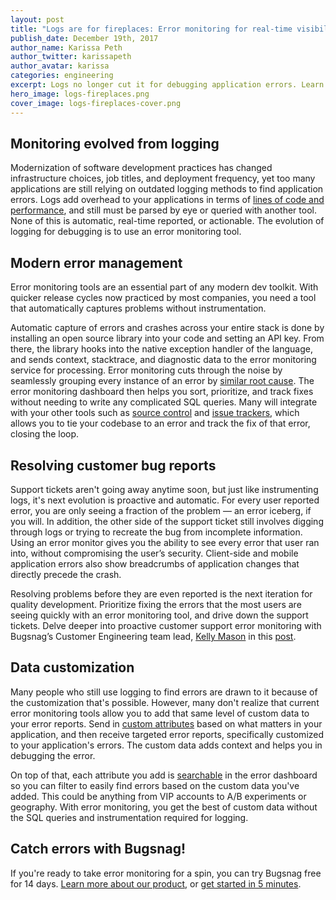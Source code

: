 ```yaml
---
layout: post
title: "Logs are for fireplaces: Error monitoring for real-time visibility"
publish_date: December 19th, 2017
author_name: Karissa Peth
author_twitter: karissapeth
author_avatar: karissa
categories: engineering
excerpt: Logs no longer cut it for debugging application errors. Learn about modern error management and how error-monitoring tools are an essential part of the modern dev toolkit.
hero_image: logs-fireplaces.png
cover_image: logs-fireplaces-cover.png
---
```


## Monitoring evolved from logging

Modernization of software development practices has changed infrastructure choices, job titles, and deployment frequency, yet too many applications are still relying on outdated logging methods to find application errors. Logs add overhead to your applications in terms of [lines of code and performance](https://blog.codinghorror.com/the-problem-with-logging/), and still must be parsed by eye or queried with another tool. None of this is automatic, real-time reported, or actionable. The evolution of logging for debugging is to use an error monitoring tool.

## Modern error management

Error monitoring tools are an essential part of any modern dev toolkit. With quicker release cycles now practiced by most companies, you need a tool that automatically captures problems without instrumentation.

Automatic capture of errors and crashes across your entire stack is done by installing an open source library into your code and setting an API key. From there, the library hooks into the native exception handler of the language, and sends context, stacktrace, and diagnostic data to the error monitoring service for processing. Error monitoring cuts through the noise by seamlessly grouping every instance of an error by [similar root cause](https://docs.bugsnag.com/product/error-grouping/). The error monitoring dashboard then helps you sort, prioritize, and track fixes without needing to write any complicated SQL queries. Many will integrate with your other tools such as [source control](https://www.bugsnag.com/integrations/#source) and [issue trackers](https://www.bugsnag.com/integrations/#issue), which allows you to tie your codebase to an error and track the fix of that error, closing the loop.

## Resolving customer bug reports

Support tickets aren't going away anytime soon, but just like instrumenting logs, it's next evolution is proactive and automatic. For every user reported error, you are only seeing a fraction of the problem — an error iceberg, if you will. In addition, the other side of the support ticket still involves digging through logs or trying to recreate the bug from incomplete information. Using an error monitor gives you the ability to see every error that user ran into, without compromising the user’s security. Client-side and mobile application errors also show breadcrumbs of application changes that directly precede the crash.

Resolving problems before they are even reported is the next iteration for quality development. Prioritize fixing the errors that the most users are seeing quickly with an error monitoring tool, and drive down the support tickets. Delve deeper into proactive customer support error monitoring with Bugsnag’s Customer Engineering team lead, [Kelly Mason](https://twitter.com/kellymase) in this [post](https://blog.bugsnag.com/customer-success-with-bugsnag/).

## Data customization

Many people who still use logging to find errors are drawn to it because of the customization that's possible. However, many don't realize that current error monitoring tools allow you to add that same level of custom data to your error reports. Send in [custom attributes](https://docs.bugsnag.com/platforms/browsers/js/configuration-options/#metadata) based on what matters in your application, and then receive targeted error reports, specifically customized to your application's errors. The custom data adds context and helps you in debugging the error.

On top of that, each attribute you add is [searchable](https://docs.bugsnag.com/product/custom-filters/) in the error dashboard so you can filter to easily find errors based on the custom data you've added. This could be anything from VIP accounts to A/B experiments or geography. With error monitoring, you get the best of custom data without the SQL queries and instrumentation required for logging.

## Catch errors with Bugsnag!

If you're ready to take error monitoring for a spin, you can try Bugsnag free for 14 days. [Learn more about our product](https://www.bugsnag.com/product/), or [get started in 5 minutes](https://app.bugsnag.com/user/new).
